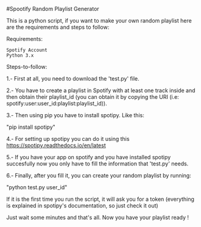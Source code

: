 #Spootify Random Playlist Generator

This is a python script, if you want to make your own random playlist here are the requirements and steps to follow:

Requirements:

    Spotify Account
    Python 3.x

Steps-to-follow:

1.- First at all, you need to download the 'test.py' file.

2.- You have to create a playlist in Spotify with at least one track inside and then obtain their playlist_id (you can obtain it by copying the URI (i.e: spotify:user:user_id:playlist:playlist_id)).

3.- Then using pip you have to install spotipy. Like this:

"pip install spotipy"

4.- For setting up spotipy you can do it using this https://spotipy.readthedocs.io/en/latest

5.- If you have your app on spotify and you have installed spotipy succesfully now you only have to fill the information that 'test.py' needs.

6.- Finally, after you fill it, you can create your random playlist by running:

"python test.py user_id"

If it is the first time you run the script, it will ask you for a token (everything is explained in spotipy's documentation, so just check it out)

Just wait some minutes and that's all. Now you have your playlist ready !